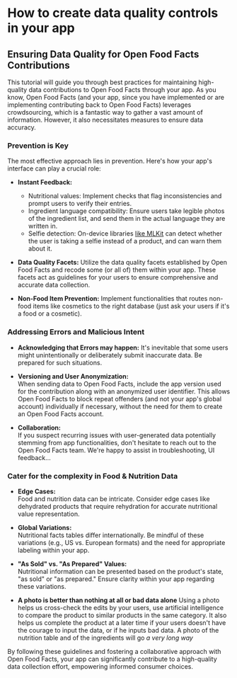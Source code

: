 # How to create data quality controls in your app

## Ensuring Data Quality for Open Food Facts Contributions

This tutorial will guide you through best practices for maintaining high-quality data contributions to Open Food Facts through your app. As you know, Open Food Facts (and your app, since you have implemented or are implementing contributing back to Open Food Facts) leverages crowdsourcing, which is a fantastic way to gather a vast amount of information. However, it also necessitates measures to ensure data accuracy.

### Prevention is Key

The most effective approach lies in prevention. Here's how your app's interface can play a crucial role:

- **Instant Feedback:**
  - Nutritional values: Implement checks that flag inconsistencies and prompt users to verify their entries.
  - Ingredient language compatibility: Ensure users take legible photos of the ingredient list, and send them in the actual language they are written in.
  - Selfie detection: On-device libraries [like MLKit](https://developers.google.com/ml-kit/vision/face-detection/android) can detect whether the user is taking a selfie instead of a product, and can warn them about it.

- **Data Quality Facets:** Utilize the data quality facets established by Open Food Facts and recode some (or all of) them within your app. These facets act as guidelines for your users to ensure comprehensive and accurate data collection.

- **Non-Food Item Prevention:** Implement functionalities that routes non-food items like cosmetics to the right database (just ask your users if it's a food or a cosmetic).

### Addressing Errors and Malicious Intent

- **Acknowledging that Errors may happen:** It's inevitable that some users might unintentionally or deliberately submit inaccurate data. Be prepared for such situations.

- **Versioning and User Anonymization:**\
  When sending data to Open Food Facts, include the app version used for the contribution along with an anonymized user identifier. This allows Open Food Facts to block repeat offenders (and not your app's global account) individually if necessary, without the need for them to create an Open Food Facts account.

- **Collaboration:**\
  If you suspect recurring issues with user-generated data potentially stemming from app functionalities, don't hesitate to reach out to the Open Food Facts team. We're happy to assist in troubleshooting, UI feedback…

### Cater for the complexity in Food & Nutrition Data

- **Edge Cases:**\
  Food and nutrition data can be intricate. Consider edge cases like dehydrated products that require rehydration for accurate nutritional value representation.

- **Global Variations:**\
  Nutritional facts tables differ internationally. Be mindful of these variations (e.g., US vs. European formats) and the need for appropriate labeling within your app.

- **"As Sold" vs. "As Prepared" Values:**\
  Nutritional information can be presented based on the product's state, "as sold" or "as prepared." Ensure clarity within your app regarding these variations.

- **A photo is better than nothing at all or bad data alone**
  Using a photo helps us cross-check the edits by your users, use artificial intelligence to compare the product to similar products in the same category. It also helps us complete the product at a later time if your users doesn't have the courage to input the data, or if he inputs bad data. A photo of the nutrition table and of the ingredients will go _a very long way_

By following these guidelines and fostering a collaborative approach with Open Food Facts, your app can significantly contribute to a high-quality data collection effort, empowering informed consumer choices.
